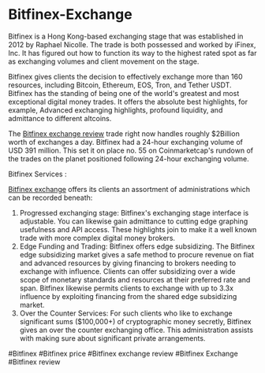 # Bitfinex-Exchange

Bitfinex is a Hong Kong-based exchanging stage that was established in 2012 by Raphael Nicolle. The trade is both possessed and worked by iFinex, Inc. It has figured out how to function its way to the highest rated spot as far as exchanging volumes and client movement on the stage. 

Bitfinex gives clients the decision to effectively exchange more than 160 resources, including Bitcoin, Ethereum, EOS, Tron, and Tether USDT. Bitfinex has the standing of being one of the world's greatest and most exceptional digital money trades. It offers the absolute best highlights, for example, Advanced exchanging highlights, profound liquidity, and admittance to different altcoins. 

The <a href="https://coinpedia.org/exchange/bitfinex/">Bitfinex exchange review</A> trade right now handles roughly $2Billion worth of exchanges a day. Bitfinex had a 24-hour exchanging volume of USD 391 million. This set it on place no. 55 on Coinmarketcap's rundown of the trades on the planet positioned following 24-hour exchanging volume. 

Bitfinex Services :

<a href="https://coinpedia.org/exchange/bitfinex/">Bitfinex exchange</A> offers its clients an assortment of administrations which can be recorded beneath:

1. Progressed exchanging stage: Bitfinex's exchanging stage interface is adjustable. You can likewise gain admittance to cutting edge graphing usefulness and API access. These highlights join to make it a well known trade with more complex digital money brokers. 
2. Edge Funding and Trading: Bitfinex offers edge subsidizing. The Bitfinex edge subsidizing market gives a safe method to procure revenue on fiat and advanced resources by giving financing to brokers needing to exchange with influence. Clients can offer subsidizing over a wide scope of monetary standards and resources at their preferred rate and span. Bitfinex likewise permits clients to exchange with up to 3.3x influence by exploiting financing from the shared edge subsidizing market. 
3. Over the Counter Services: For such clients who like to exchange significant sums ($100,000+) of cryptographic money secretly, Bitfinex gives an over the counter exchanging office. This administration assists with making sure about significant private arrangements. 





#Bitfinex #Bitfinex price #Bitfinex exchange review #Bitfinex Exchange #Bitfinex review
